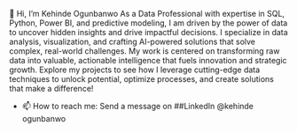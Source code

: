 👋 Hi, I’m Kehinde Ogunbanwo
As a Data Professional with expertise in SQL, Python, Power BI, and predictive modeling, I am driven by the power of data to uncover hidden insights and drive impactful decisions. I specialize in data analysis, visualization, and crafting AI-powered solutions that solve complex, real-world challenges. My work is centered on transforming raw data into valuable, actionable intelligence that fuels innovation and strategic growth. Explore my projects to see how I leverage cutting-edge data techniques to unlock potential, optimize processes, and create solutions that make a difference! 
- 📫 How to reach me: Send a message on ##LinkedIn @kehinde ogunbanwo
<!---
KennyBanwo23/KennyBanwo23 is a ✨ special ✨ repository because its `README.md` (this file) appears on your GitHub profile.
You can click the Preview link to take a look at your changes.
--->
